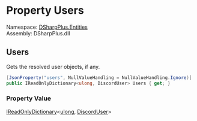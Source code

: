 # Property Users

Namespace: [DSharpPlus.Entities](DSharpPlus.Entities.md)  
Assembly: DSharpPlus.dll

## <a id="DSharpPlus_Entities_DiscordInteractionResolvedCollection_Users"></a>Users

Gets the resolved user objects, if any.

```csharp
[JsonProperty("users", NullValueHandling = NullValueHandling.Ignore)]
public IReadOnlyDictionary<ulong, DiscordUser> Users { get; }
```

### Property Value

[IReadOnlyDictionary](https://learn.microsoft.com/dotnet/api/system.collections.generic.ireadonlydictionary\-2)<[ulong](https://learn.microsoft.com/dotnet/api/system.uint64), [DiscordUser](DSharpPlus.Entities.DiscordUser.md)\>

